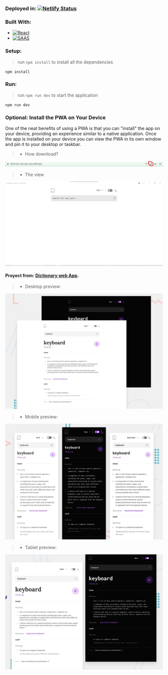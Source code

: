### Deployed in:  [![Netlify Status](https://api.netlify.com/api/v1/badges/8236392e-c445-4899-bfe9-88fe69e3ffd4/deploy-status)](https://app.netlify.com/sites/dictionary-web-app-ines/deploys)


### Built With:

* [![React](https://img.shields.io/badge/React-20232A?style=for-the-badge&logo=react&logoColor=61DAFB)](https://react.dev/)
* [![SAAS](https://img.shields.io/badge/Sass-CC6699?style=for-the-badge&logo=sass&logoColor=white)](https://sass-lang.com/install)

### Setup:

> run `npm install` to install all the dependencies
```shell
npm install
```
### Run:
> run `npm run dev` to start the application
```shell
npm run dev
```
### Optional: Install the PWA on Your Device
One of the neat benefits of using a PWA is that you can "install" the app on your device, providing an experience similar to a native application. Once the app is installed on your device you can view the PWA in its own window and pin it to your desktop or taskbar.
> * How download?

![preview](/design/INSTALLPWA.jpg)

> * The view 

![preview](/design/WINDOWPWA.jpg)

#### Proyect from: [Dictionary web App](https://www.frontendmentor.io/challenges/dictionary-web-app-h5wwnyuKFL).
> * Desktop preview:

![preview](/design/desktop-preview.png)

> * Mobile preview:

![preview](/design/mobile-preview.png)

> * Tablet preview:

![preview](/design/tablet-preview.png)
